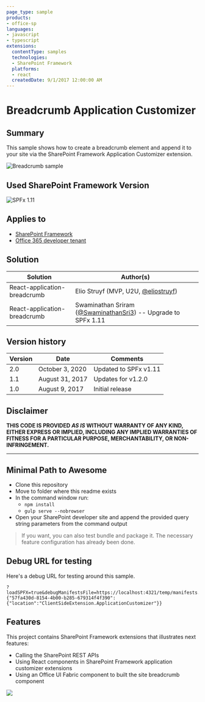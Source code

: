 ```yaml
---
page_type: sample
products:
- office-sp
languages:
- javascript
- typescript
extensions:
  contentType: samples
  technologies:
  - SharePoint Framework
  platforms:
  - react
  createdDate: 9/1/2017 12:00:00 AM
---
```

# Breadcrumb Application Customizer

## Summary

This sample shows how to create a breadcrumb element and append it to your site via the SharePoint Framework Application Customizer extension.

![Breadcrumb sample](./assets/breadcrumb-sample.png)

## Used SharePoint Framework Version

![SPFx 1.11](https://img.shields.io/badge/version-1.11.0-green.svg)

## Applies to

* [SharePoint Framework](http://dev.office.com/sharepoint/docs/spfx/sharepoint-framework-overview)
* [Office 365 developer tenant](http://dev.office.com/sharepoint/docs/spfx/set-up-your-developer-tenant)

## Solution

Solution|Author(s)
--------|---------
React-application-breadcrumb | Elio Struyf (MVP, U2U, [@eliostruyf](https://twitter.com/eliostruyf))
React-application-breadcrumb | Swaminathan Sriram ([@SwaminathanSri3](https://twitter.com/SwaminathanSri3)) -- Upgrade to SPFx 1.11

## Version history

Version|Date|Comments
-------|----|--------
2.0|October 3, 2020|Updated to SPFx v1.11
1.1|August 31, 2017|Updates for v1.2.0
1.0|August 9, 2017|Initial release

## Disclaimer

**THIS CODE IS PROVIDED *AS IS* WITHOUT WARRANTY OF ANY KIND, EITHER EXPRESS OR IMPLIED, INCLUDING ANY IMPLIED WARRANTIES OF FITNESS FOR A PARTICULAR PURPOSE, MERCHANTABILITY, OR NON-INFRINGEMENT.**

---

## Minimal Path to Awesome

- Clone this repository
- Move to folder where this readme exists
- In the command window run:
  - `npm install`
  - `gulp serve --nobrowser` 
- Open your SharePoint developer site and append the provided query string parameters from the command output

> If you want, you can also test bundle and package it. The necessary feature configuration has already been done.

## Debug URL for testing

Here's a debug URL for testing around this sample.

```
?loadSPFX=true&debugManifestsFile=https://localhost:4321/temp/manifests.js&customActions={"57fa430d-8154-4b00-b285-679314f4f390":{"location":"ClientSideExtension.ApplicationCustomizer"}}
```

## Features

This project contains SharePoint Framework extensions that illustrates next features:
* Calling the SharePoint REST APIs
* Using React components in SharePoint Framework application customizer extensions
* Using an Office UI Fabric component to built the site breadcrumb component

<img src="https://m365-visitor-stats.azurewebsites.net/sp-dev-fx-extensions/samples/react-application-breadcrumb" />
